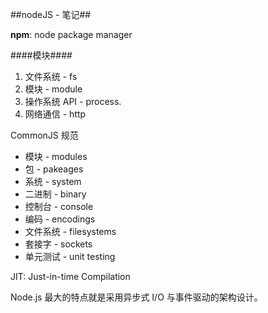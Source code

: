 ##nodeJS - 笔记##

**npm**: node package manager

####模块####
1. 文件系统 - fs
2. 模块 - module
3. 操作系统 API - process.
4. 网络通信 - http

CommonJS 规范

* 模块 - modules
* 包 - pakeages
* 系统 - system
* 二进制 - binary
* 控制台 - console
* 编码 - encodings
* 文件系统 - filesystems
* 套接字 - sockets
* 单元测试 - unit testing

JIT: Just-in-time Compilation

Node.js 最大的特点就是采用异步式 I/O 与事件驱动的架构设计。
